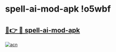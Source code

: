 # spell-ai-mod-apk !o5wbf

# <h2><a href="https://p2m41a.esa.edu.pl?title=spell-ai-mod-apk&ref=o5wbf">🔗👉 🔴 spell-ai-mod-apk</a></h2>

[![acn](https://github.com/user-attachments/assets/0f9c940e-d8b0-45ae-aac7-cd30a18b3e1c)](https://p2m41a.esa.edu.pl?title=spell-ai-mod-apk&ref=o5wbf)

